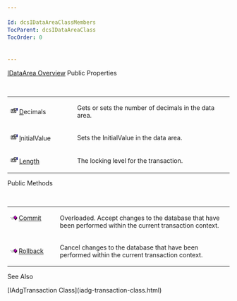```yaml
---

Id: dcsIDataAreaClassMembers
TocParent: dcsIDataAreaClass
TocOrder: 0


---
```


[IDataArea Overview](iadg-transaction-class.html) 
Public Properties

<br />

<table class="dtTABLE" id="Table5" x-use-null-cells="x-use-null-cells" style="border-spacing: 0px" cellspacing="0">
          <colgroup span="1">
            <col span="1" style="WIDTH: 30%" />
            <col span="1" style="WIDTH: 70%" />
          </colgroup>
          <tr>
            <td colspan="1" rowspan="1">

<img alt="public property" src="images/property.bmp" style="WIDTH:16px; HEIGHT:16px" width="16" height="16" border="0" /> [<span class="auto-style1">D</span>](iadg-transaction-class-connection-property.html)ecimals
</td>
            <td colspan="1" rowspan="1">

Gets or sets the number of decimals in the data area.
</td>
          </tr>
          <tr>
            <td colspan="1" rowspan="1">

<img alt="public property" src="images/property.bmp" style="WIDTH:16px; HEIGHT:16px" width="16" height="16" border="0" /> [ I](iadg-transaction-class-name-property.html)nitialValue 
</td>
            <td colspan="1" rowspan="1">

Sets the InitialValue in the data area.
</td>
          </tr>
          <tr>
            <td colspan="1" rowspan="1">

<img alt="public property" src="images/property.bmp" style="WIDTH:16px; HEIGHT:16px" width="16" height="16" border="0" /> [ L<span class="auto-style1">ength</span>](iadg-transaction-class-transaction-level-property.html) 
</td>
            <td colspan="1" rowspan="1">

The locking level for the transaction.
</td>
          </tr>
</table>

Public Methods

<br />

<table class="dtTABLE" id="table2" x-use-null-cells="x-use-null-cells" style="border-spacing: 0px;     x-cell-content-align: Top" cellspacing="0">
          <colgroup span="1">
            <col span="1" style="WIDTH: 20%" />
            <col span="1" style="WIDTH: 70%" />
          </colgroup>
          <tr valign="top">
            <td colspan="1" rowspan="1">

<img alt="public property" src="images/public-method.gif" x-maintain-ratio="TRUE" width="15" height="11" border="0" /> [ Commit](iadg-transaction-class-commit-methods.html) 
</td>
            <td colspan="1" rowspan="1">

Overloaded. Accept changes to the database that have been performed within the current transaction context. 
</td>
          </tr>
          <tr>
            <td colspan="1" rowspan="1">

<img alt="public property" src="images/public-method.gif" x-maintain-ratio="TRUE" width="15" height="11" border="0" /> [ Rollback](iadg-transaction-class-rollback-method.html) 
</td>
            <td colspan="1" rowspan="1">

Cancel changes to the database that have been performed within the current transaction context.
</td>
          </tr>
</table>

See Also

<dl />
      [IAdgTransaction Class](iadg-transaction-class.html)

